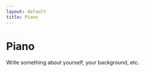 ```yaml
---
layout: default
title: Piano
---
```


# Piano

Write something about yourself, your background, etc.